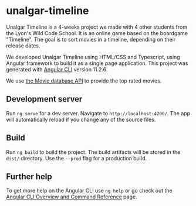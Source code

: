 # unalgar-timeline

Unalgar Timeline is a 4-weeks project we made with 4 other students from the Lyon's Wild Code School. It is an online game based on the boardgame "Timeline". The goal is to sort movies in a timeline, depending on their release dates.

We developed Unalgar Timeline using HTML/CSS and Typescript, using Angular framework to build it as a single page application. This project was generated with [Angular CLI](https://github.com/angular/angular-cli) version 11.2.6.

We use [the Movie database API](https://www.themoviedb.org/) to provide the top rated movies.

## Development server

Run `ng serve` for a dev server. Navigate to `http://localhost:4200/`. The app will automatically reload if you change any of the source files.

## Build
Run `ng build` to build the project. The build artifacts will be stored in the `dist/` directory. Use the `--prod` flag for a production build.

## Further help

To get more help on the Angular CLI use `ng help` or go check out the [Angular CLI Overview and Command Reference](https://angular.io/cli) page.
